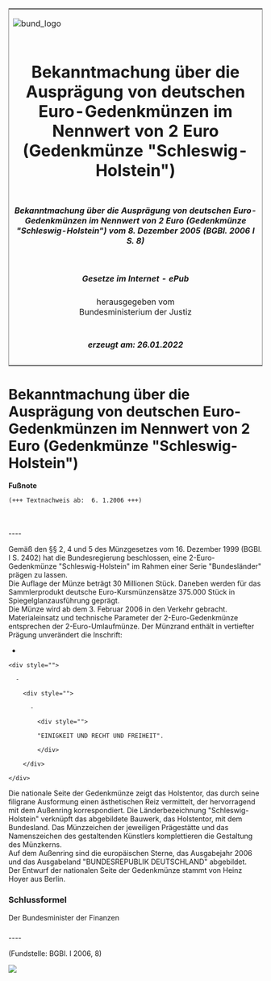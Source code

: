 <span id="DECKBLATT.html"></span>

<table border="0" frame="border" width="100%">

<tr valign="top">

<td align="left">

![bund\_logo](BfJ_2021_Web_de_de.gif)

</td>

<td align="right">

 

</td>

</tr>

<tr align="center" valign="middle">

<td colspan="2">

# Bekanntmachung über die Ausprägung von deutschen Euro-Gedenkmünzen im Nennwert von 2 Euro (Gedenkmünze "Schleswig-Holstein")

</td>

</tr>

<tr align="center" valign="middle">

<td colspan="2">

##### Bekanntmachung über die Ausprägung von deutschen Euro-Gedenkmünzen im Nennwert von 2 Euro (Gedenkmünze "Schleswig-Holstein") vom 8. Dezember 2005 (BGBl. 2006 I S. 8)

</td>

</tr>

<tr align="center" valign="middle">

<td colspan="2">

  
  

##### Gesetze im Internet - ePub  
  
herausgegeben vom  
Bundesministerium der Justiz

</td>

</tr>

<tr align="center" valign="bottom">

<td colspan="2">

  
  

##### erzeugt am: 26.01.2022

</td>

</tr>

</table>

<span id="BJNR000800006.html"></span>

# Bekanntmachung über die Ausprägung von deutschen Euro-Gedenkmünzen im Nennwert von 2 Euro (Gedenkmünze "Schleswig-Holstein")

<div>

  
**Fußnote**

<div class="jnhtml">

<div>

<div class="jurAbsatz">

  

``` 
(+++ Textnachweis ab:  6. 1.2006 +++)

 
```

</div>

</div>

</div>

</div>

<span id="BJNR000800006BJNE000100000.html"></span>

###   
\----

<div>

<div class="jnhtml">

<div>

<div class="jurAbsatz">

Gemäß den §§ 2, 4 und 5 des Münzgesetzes vom 16. Dezember 1999 (BGBl. I
S. 2402) hat die Bundesregierung beschlossen, eine 2-Euro-Gedenkmünze
"Schleswig-Holstein" im Rahmen einer Serie "Bundesländer" prägen zu
lassen.  
Die Auflage der Münze beträgt 30 Millionen Stück. Daneben werden für das
Sammlerprodukt deutsche Euro-Kursmünzensätze 375.000 Stück in
Spiegelglanzausführung geprägt.  
Die Münze wird ab dem 3. Februar 2006 in den Verkehr gebracht.
Materialeinsatz und technische Parameter der 2-Euro-Gedenkmünze
entsprechen der 2-Euro-Umlaufmünze. Der Münzrand enthält in vertiefter
Prägung unverändert die Inschrift:

  - 
    
    <div style="">
    
      - 
        
        <div style="">
        
          - 
            
            <div style="">
            
            "EINIGKEIT UND RECHT UND FREIHEIT".
            
            </div>
        
        </div>
    
    </div>

Die nationale Seite der Gedenkmünze zeigt das Holstentor, das durch
seine filigrane Ausformung einen ästhetischen Reiz vermittelt, der
hervorragend mit dem Außenring korrespondiert. Die Länderbezeichnung
"Schleswig-Holstein" verknüpft das abgebildete Bauwerk, das Holstentor,
mit dem Bundesland. Das Münzzeichen der jeweiligen Prägestätte und das
Namenszeichen des gestaltenden Künstlers komplettieren die Gestaltung
des Münzkerns.  
Auf dem Außenring sind die europäischen Sterne, das Ausgabejahr 2006 und
das Ausgabeland "BUNDESREPUBLIK DEUTSCHLAND" abgebildet.  
Der Entwurf der nationalen Seite der Gedenkmünze stammt von Heinz Hoyer
aus Berlin.

</div>

</div>

</div>

</div>

<span id="BJNR000800006BJNE000200000.html"></span>

### Schlussformel  

<div>

<div class="jnhtml">

<div>

<div class="jurAbsatz">

Der Bundesminister der Finanzen

</div>

</div>

</div>

</div>

<span id="BJNR000800006BJNE000300000.html"></span>

###   
\----

<div>

<div class="jnhtml">

<div>

<div class="jurAbsatz">

<div class="kommentar_Fundstelle">

  
(Fundstelle: BGBl. I 2006, 8)

</div>

  
  
![](bgbl1_2006_j0008_0010.jpeg)  
  

</div>

</div>

</div>

</div>
